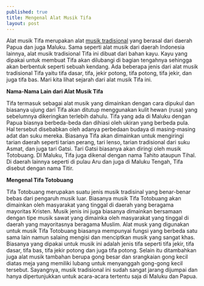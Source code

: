 ```yaml
---
published: true
title: Mengenal Alat Musik Tifa
layout: post
---
```

Alat musik Tifa merupakan alat <a href="http://id.yamaha.com/id/products/musical-instruments/">musik tradisional</a> yang berasal dari daerah Papua dan juga Maluku. Sama seperti alat musik dari daerah Indonesia lainnya, alat musik tradisional Tifa ini dibuat dari bahan kayu. Kayu yang dipakai untuk membuat Tifa akan dilubangi di bagian tengahnya sehingga akan berbentuk seperti sebuah kendang. Ada beberapa jenis dari alat musik tradisional Tifa yaitu tifa dasar, tifa, jekir potong, tifa potong, tifa jekir, dan juga tifa bas. Mari kita lihat sejarah dari alat musik Tifa ini.

<b>Nama-Nama Lain dari Alat Musik Tifa</b>

Tifa termasuk sebagai alat musik yang dimainkan dengan cara dipukul dan biasanya ujung dari Tifa akan ditutup menggunakan kulit hewan (rusa) yang sebelumnya dikeringkan terlebih dahulu. Tifa yang ada di Maluku dengan Papua biasnya berbeda-beda dan dihiasi oleh ukiran yang berbeda pula. Hal tersebut disebabkan oleh adanya perbedaan budaya di masing-masing adat dan suku mereka.
Biasanya Tifa akan dimainkan untuk mengiringi tarian daerah seperti tarian perang, tari lenso, tarian tradisional dari suku Asmat, dan juga tari Gatsi. Tari Gatsi biasanya akan diringi oleh musik Totobuang. DI Maluku, Tifa juga dikenal dengan nama Tahito ataupun Tihal. Di daerah lainnya seperti di pulau Aru dan juga di Maluku Tengah, Tifa disebut dengan nama Titir.

<b>Mengenal Tifa Totobuang</b>

Tifa Totobuang merupakan suatu jenis musik tradisinal yang benar-benar bebas dari pengaruh musik luar. Biasanya musik Tifa Totobuang akan dimainkan oleh masyarakat yang tinggal di daerah yang beragama mayoritas Kristen. Musik jenis ini juga biasanya dimainkan bersamaan dengan tipe musik sawat yang dimainka  oleh masyarakat yang tinggal di daerah yang mayoritasnya beragama Muslim. Alat musk yang digunakan untuk musik Tifa Totobuang biasanya mempunyai fungsi yang berbeda satu sama lain namun salaing mengisi dan menciptkan musik yang sangat khas. Biasanya yang dipakai untuk musik ini adalah jenis tifa seperti tifa jekir, tifa dasar, tifa bas, tifa jekir potong dan juga tifa potong. Selain itu ditambahkan juga alat musik tambahan berupa gong besar dan srangkaian gong kecil diatas meja yang memiliki lubang untuk menyanggah gong-gong kecil tersebut. Sayangnya, musik tradisional ini sudah sangat jarang dijumpai dan hanya dipertunjukkan untuk acara-acara tertentu saja di Maluku dan Papua.
